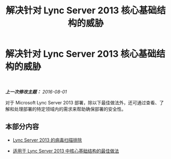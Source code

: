 ﻿---
title: 解决针对 Lync Server 2013 核心基础结构的威胁
TOCTitle: 解决针对 Lync Server 2013 核心基础结构的威胁
ms:assetid: bf90ecc3-f9ea-45db-93e2-9aecec06f0d8
ms:mtpsurl: https://technet.microsoft.com/zh-cn/library/Dn518334(v=OCS.15)
ms:contentKeyID: 60505969
ms.date: 08/02/2016
mtps_version: v=OCS.15
ms.translationtype: HT
---

# 解决针对 Lync Server 2013 核心基础结构的威胁

 

_**上一次修改主题：** 2016-08-01_

对于 Microsoft Lync Server 2013 部署，除以下最佳做法外，还可通过查看、了解和处理部署的特定领域内的需求来帮助确保部署的安全性。

## 本部分内容

  - [Lync Server 2013 的病毒扫描排除](lync-server-2013-antivirus-scanning-exclusions.md)

  - [适用于 Lync Server 2013 中核心基础结构的最佳做法](lync-server-2013-best-practices-for-your-core-infrastructure.md)

